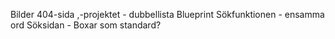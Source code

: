 Bilder
404-sida
,-projektet - dubbellista
Blueprint
Sökfunktionen - ensamma ord
Söksidan - Boxar som standard?